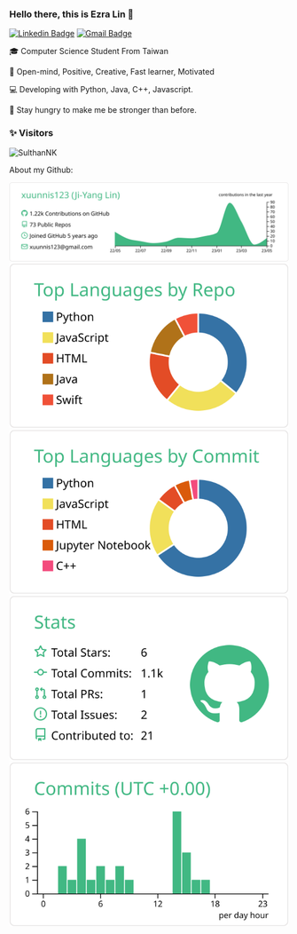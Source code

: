 ### Hello there, this is Ezra Lin 👋


[![Linkedin Badge](https://img.shields.io/badge/-Ji_Yang_Lin-blue?style=flat-square&logo=Linkedin&logoColor=white&link=https://www.linkedin.com/in/ji-yanglin//)](https://www.linkedin.com/in/ji-yanglin/)
[![Gmail Badge](https://img.shields.io/badge/-xuunnis123@gmail.com-c14438?style=flat-square&logo=Gmail&logoColor=white&link=mailto:xuunnis123@gmail.com)](mailto:xuunnis123@gmail.com)


 
 🎓 Computer Science Student From Taiwan
 
 💙 Open-mind, Positive, Creative, Fast learner, Motivated
 
 💻 Developing with Python, Java, C++, Javascript.

 🎯 Stay hungry to make me be stronger than before.
 
### ✨ Visitors 

<p align="left"> <img src="https://komarev.com/ghpvc/?username=xuunnis123" alt="SulthanNK" /> </p>


About my Github:


[![](https://raw.githubusercontent.com/xuunnis123/Readme/master/profile-summary-card-output/vue/0-profile-details.svg)](https://github.com/vn7n24fzkq/github-profile-summary-cards)
[![](https://raw.githubusercontent.com/xuunnis123/Readme/master/profile-summary-card-output/vue/1-repos-per-language.svg)](https://github.com/vn7n24fzkq/github-profile-summary-cards) [![](https://raw.githubusercontent.com/xuunnis123/Readme/master/profile-summary-card-output/vue/2-most-commit-language.svg)](https://github.com/vn7n24fzkq/github-profile-summary-cards)
[![](https://raw.githubusercontent.com/xuunnis123/Readme/master/profile-summary-card-output/vue/3-stats.svg)](https://github.com/vn7n24fzkq/github-profile-summary-cards) [![](https://raw.githubusercontent.com/xuunnis123/Readme/master/profile-summary-card-output/vue/4-productive-time.svg)](https://github.com/vn7n24fzkq/github-profile-summary-cards)

